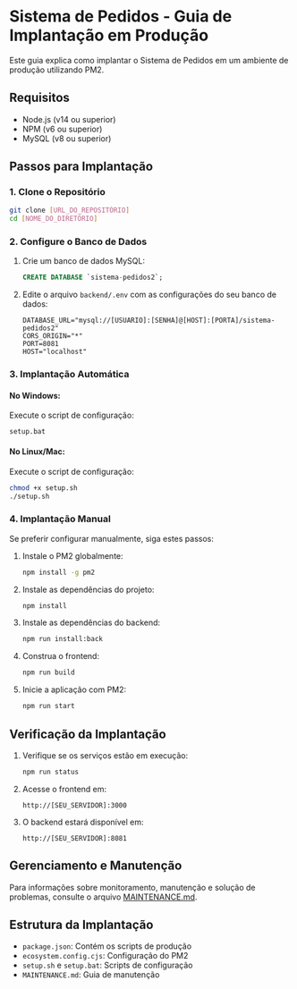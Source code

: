 # Sistema de Pedidos - Guia de Implantação em Produção

Este guia explica como implantar o Sistema de Pedidos em um ambiente de produção utilizando PM2.

## Requisitos

- Node.js (v14 ou superior)
- NPM (v6 ou superior)
- MySQL (v8 ou superior)

## Passos para Implantação

### 1. Clone o Repositório

```bash
git clone [URL_DO_REPOSITÓRIO]
cd [NOME_DO_DIRETÓRIO]
```

### 2. Configure o Banco de Dados

1. Crie um banco de dados MySQL:
   ```sql
   CREATE DATABASE `sistema-pedidos2`;
   ```

2. Edite o arquivo `backend/.env` com as configurações do seu banco de dados:
   ```
   DATABASE_URL="mysql://[USUARIO]:[SENHA]@[HOST]:[PORTA]/sistema-pedidos2"
   CORS_ORIGIN="*"
   PORT=8081
   HOST="localhost"
   ```

### 3. Implantação Automática

#### No Windows:
Execute o script de configuração:
```
setup.bat
```

#### No Linux/Mac:
Execute o script de configuração:
```bash
chmod +x setup.sh
./setup.sh
```

### 4. Implantação Manual

Se preferir configurar manualmente, siga estes passos:

1. Instale o PM2 globalmente:
   ```bash
   npm install -g pm2
   ```

2. Instale as dependências do projeto:
   ```bash
   npm install
   ```

3. Instale as dependências do backend:
   ```bash
   npm run install:back
   ```

4. Construa o frontend:
   ```bash
   npm run build
   ```

5. Inicie a aplicação com PM2:
   ```bash
   npm run start
   ```

## Verificação da Implantação

1. Verifique se os serviços estão em execução:
   ```bash
   npm run status
   ```

2. Acesse o frontend em:
   ```
   http://[SEU_SERVIDOR]:3000
   ```

3. O backend estará disponível em:
   ```
   http://[SEU_SERVIDOR]:8081
   ```

## Gerenciamento e Manutenção

Para informações sobre monitoramento, manutenção e solução de problemas, consulte o arquivo [MAINTENANCE.md](./MAINTENANCE.md).

## Estrutura da Implantação

- `package.json`: Contém os scripts de produção
- `ecosystem.config.cjs`: Configuração do PM2
- `setup.sh` e `setup.bat`: Scripts de configuração
- `MAINTENANCE.md`: Guia de manutenção 